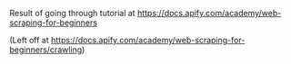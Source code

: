 Result of going through tutorial at https://docs.apify.com/academy/web-scraping-for-beginners

(Left off at https://docs.apify.com/academy/web-scraping-for-beginners/crawling)
